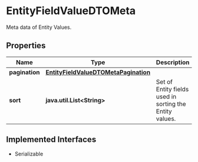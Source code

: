 

# EntityFieldValueDTOMeta

Meta data of Entity Values.

## Properties

Name | Type | Description | Notes
------------ | ------------- | ------------- | -------------
**pagination** | [**EntityFieldValueDTOMetaPagination**](EntityFieldValueDTOMetaPagination.md) |  |  [optional]
**sort** | **java.util.List&lt;String&gt;** | Set of Entity fields used in sorting the Entity values. |  [optional]


## Implemented Interfaces

* Serializable


